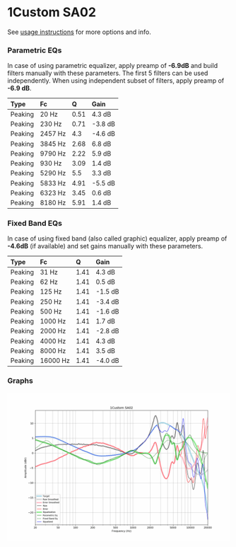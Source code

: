 # 1Custom SA02
See [usage instructions](https://github.com/jaakkopasanen/AutoEq#usage) for more options and info.

### Parametric EQs
In case of using parametric equalizer, apply preamp of **-6.9dB** and build filters manually
with these parameters. The first 5 filters can be used independently.
When using independent subset of filters, apply preamp of **-6.9 dB**.

| Type    | Fc      |    Q | Gain    |
|:--------|:--------|:-----|:--------|
| Peaking | 20 Hz   | 0.51 | 4.3 dB  |
| Peaking | 230 Hz  | 0.71 | -3.8 dB |
| Peaking | 2457 Hz | 4.3  | -4.6 dB |
| Peaking | 3845 Hz | 2.68 | 6.8 dB  |
| Peaking | 9790 Hz | 2.22 | 5.9 dB  |
| Peaking | 930 Hz  | 3.09 | 1.4 dB  |
| Peaking | 5290 Hz | 5.5  | 3.3 dB  |
| Peaking | 5833 Hz | 4.91 | -5.5 dB |
| Peaking | 6323 Hz | 3.45 | 0.6 dB  |
| Peaking | 8180 Hz | 5.91 | 1.4 dB  |

### Fixed Band EQs
In case of using fixed band (also called graphic) equalizer, apply preamp of **-4.6dB**
(if available) and set gains manually with these parameters.

| Type    | Fc       |    Q | Gain    |
|:--------|:---------|:-----|:--------|
| Peaking | 31 Hz    | 1.41 | 4.3 dB  |
| Peaking | 62 Hz    | 1.41 | 0.5 dB  |
| Peaking | 125 Hz   | 1.41 | -1.5 dB |
| Peaking | 250 Hz   | 1.41 | -3.4 dB |
| Peaking | 500 Hz   | 1.41 | -1.6 dB |
| Peaking | 1000 Hz  | 1.41 | 1.7 dB  |
| Peaking | 2000 Hz  | 1.41 | -2.8 dB |
| Peaking | 4000 Hz  | 1.41 | 4.3 dB  |
| Peaking | 8000 Hz  | 1.41 | 3.5 dB  |
| Peaking | 16000 Hz | 1.41 | -4.0 dB |

### Graphs
![](./1Custom%20SA02.png)